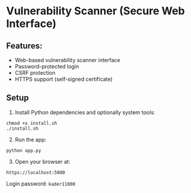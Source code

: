 
# Vulnerability Scanner (Secure Web Interface)

## Features:
- Web-based vulnerability scanner interface
- Password-protected login
- CSRF protection
- HTTPS support (self-signed certificate)

## Setup

1. Install Python dependencies and optionally system tools:
```
chmod +x install.sh
./install.sh
```

2. Run the app:
```
python app.py
```

3. Open your browser at:
```
https://localhost:5000
```

Login password: `kader11000`
